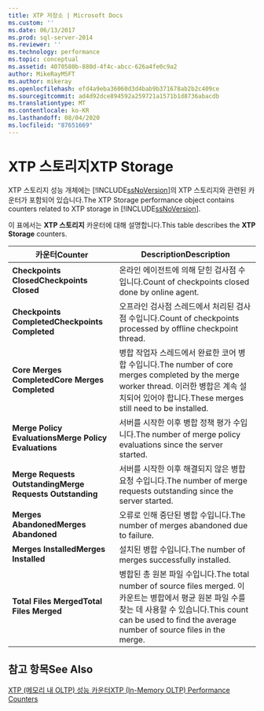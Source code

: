 ```yaml
---
title: XTP 저장소 | Microsoft Docs
ms.custom: ''
ms.date: 06/13/2017
ms.prod: sql-server-2014
ms.reviewer: ''
ms.technology: performance
ms.topic: conceptual
ms.assetid: 4070580b-880d-4f4c-abcc-626a4fe0c9a2
author: MikeRayMSFT
ms.author: mikeray
ms.openlocfilehash: efd4a9eba36060d3d4bab9b371678ab2b2c409ce
ms.sourcegitcommit: ad4d92dce894592a259721a1571b1d8736abacdb
ms.translationtype: MT
ms.contentlocale: ko-KR
ms.lasthandoff: 08/04/2020
ms.locfileid: "87651669"
---
```

# <a name="xtp-storage"></a><span data-ttu-id="f964d-102">XTP 스토리지</span><span class="sxs-lookup"><span data-stu-id="f964d-102">XTP Storage</span></span>
  <span data-ttu-id="f964d-103">XTP 스토리지 성능 개체에는 [!INCLUDE[ssNoVersion](../../includes/ssnoversion-md.md)]의 XTP 스토리지와 관련된 카운터가 포함되어 있습니다.</span><span class="sxs-lookup"><span data-stu-id="f964d-103">The XTP Storage performance object contains counters related to XTP storage in [!INCLUDE[ssNoVersion](../../includes/ssnoversion-md.md)].</span></span>  
  
 <span data-ttu-id="f964d-104">이 표에서는 **XTP 스토리지** 카운터에 대해 설명합니다.</span><span class="sxs-lookup"><span data-stu-id="f964d-104">This table describes the **XTP Storage** counters.</span></span>  
  
|<span data-ttu-id="f964d-105">카운터</span><span class="sxs-lookup"><span data-stu-id="f964d-105">Counter</span></span>|<span data-ttu-id="f964d-106">Description</span><span class="sxs-lookup"><span data-stu-id="f964d-106">Description</span></span>|  
|-------------|-----------------|  
|<span data-ttu-id="f964d-107">**Checkpoints Closed**</span><span class="sxs-lookup"><span data-stu-id="f964d-107">**Checkpoints Closed**</span></span>|<span data-ttu-id="f964d-108">온라인 에이전트에 의해 닫힌 검사점 수입니다.</span><span class="sxs-lookup"><span data-stu-id="f964d-108">Count of checkpoints closed done by online agent.</span></span>|  
|<span data-ttu-id="f964d-109">**Checkpoints Completed**</span><span class="sxs-lookup"><span data-stu-id="f964d-109">**Checkpoints Completed**</span></span>|<span data-ttu-id="f964d-110">오프라인 검사점 스레드에서 처리된 검사점 수입니다.</span><span class="sxs-lookup"><span data-stu-id="f964d-110">Count of checkpoints processed by offline checkpoint thread.</span></span>|  
|<span data-ttu-id="f964d-111">**Core Merges Completed**</span><span class="sxs-lookup"><span data-stu-id="f964d-111">**Core Merges Completed**</span></span>|<span data-ttu-id="f964d-112">병합 작업자 스레드에서 완료한 코어 병합 수입니다.</span><span class="sxs-lookup"><span data-stu-id="f964d-112">The number of core merges completed by the merge worker thread.</span></span> <span data-ttu-id="f964d-113">이러한 병합은 계속 설치되어 있어야 합니다.</span><span class="sxs-lookup"><span data-stu-id="f964d-113">These merges still need to be installed.</span></span>|  
|<span data-ttu-id="f964d-114">**Merge Policy Evaluations**</span><span class="sxs-lookup"><span data-stu-id="f964d-114">**Merge Policy Evaluations**</span></span>|<span data-ttu-id="f964d-115">서버를 시작한 이후 병합 정책 평가 수입니다.</span><span class="sxs-lookup"><span data-stu-id="f964d-115">The number of merge policy evaluations since the server started.</span></span>|  
|<span data-ttu-id="f964d-116">**Merge Requests Outstanding**</span><span class="sxs-lookup"><span data-stu-id="f964d-116">**Merge Requests Outstanding**</span></span>|<span data-ttu-id="f964d-117">서버를 시작한 이후 해결되지 않은 병합 요청 수입니다.</span><span class="sxs-lookup"><span data-stu-id="f964d-117">The number of merge requests outstanding since the server started.</span></span>|  
|<span data-ttu-id="f964d-118">**Merges Abandoned**</span><span class="sxs-lookup"><span data-stu-id="f964d-118">**Merges Abandoned**</span></span>|<span data-ttu-id="f964d-119">오류로 인해 중단된 병합 수입니다.</span><span class="sxs-lookup"><span data-stu-id="f964d-119">The number of merges abandoned due to failure.</span></span>|  
|<span data-ttu-id="f964d-120">**Merges Installed**</span><span class="sxs-lookup"><span data-stu-id="f964d-120">**Merges Installed**</span></span>|<span data-ttu-id="f964d-121">설치된 병합 수입니다.</span><span class="sxs-lookup"><span data-stu-id="f964d-121">The number of merges successfully installed.</span></span>|  
|<span data-ttu-id="f964d-122">**Total Files Merged**</span><span class="sxs-lookup"><span data-stu-id="f964d-122">**Total Files Merged**</span></span>|<span data-ttu-id="f964d-123">병합된 총 원본 파일 수입니다.</span><span class="sxs-lookup"><span data-stu-id="f964d-123">The total number of source files merged.</span></span> <span data-ttu-id="f964d-124">이 카운트는 병합에서 평균 원본 파일 수를 찾는 데 사용할 수 있습니다.</span><span class="sxs-lookup"><span data-stu-id="f964d-124">This count can be used to find the average number of source files in the merge.</span></span>|  
  
## <a name="see-also"></a><span data-ttu-id="f964d-125">참고 항목</span><span class="sxs-lookup"><span data-stu-id="f964d-125">See Also</span></span>  
 [<span data-ttu-id="f964d-126">XTP &#40;메모리 내 OLTP&#41; 성능 카운터</span><span class="sxs-lookup"><span data-stu-id="f964d-126">XTP &#40;In-Memory OLTP&#41; Performance Counters</span></span>](../../integration-services/performance/performance-counters.md)  
  
  
